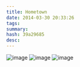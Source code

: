 ```yaml
---
title: Hometown
date: 2014-03-30 20:33:26
tags: 
summary: 
hash: 39a29685
desc: 
---
```

 ![image](/q-images/hometown/2.jpg)
 ![image](/q-images/hometown/1.jpg)
 ![image](/q-images/hometown/psb.jpg)